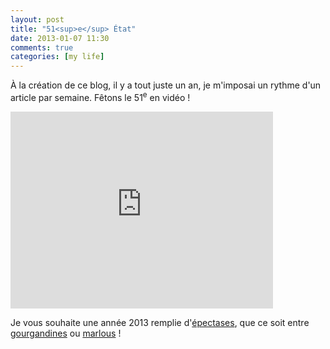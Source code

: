 ```yaml
---
layout: post
title: "51<sup>e</sup> État"
date: 2013-01-07 11:30
comments: true
categories: [my life]
---
```

À la création de ce blog, il y a tout juste un an, je m'imposai un rythme d'un article par semaine. Fêtons le 51<sup>e</sup> en vidéo !
<!--more-->

<iframe width="420" height="315" src="http://www.youtube.com/embed/fwNH8sw_g8w" frameborder="0" allowfullscreen></iframe>

Je vous souhaite une année 2013 remplie d'[épectases](http://fr.wiktionary.org/wiki/%C3%A9pectase), que ce soit entre [gourgandines](http://fr.wiktionary.org/wiki/gourgandine) ou [marlous](http://fr.wiktionary.org/wiki/marlou)&nbsp;!
